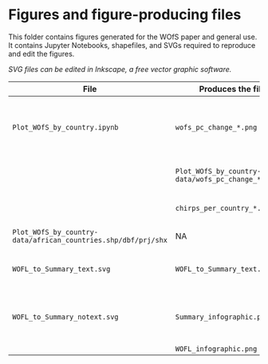 # Figures and figure-producing files

This folder contains figures generated for the WOfS paper and general use. It contains Jupyter Notebooks, shapefiles, and SVGs required to reproduce and edit the figures.

*SVG files can be edited in Inkscape, a free vector graphic software.*

| **File**                            | **Produces the files**                 | **Comments**                                                                                                                                        |
|-------------------------------------|----------------------------------------|-----------------------------------------------------------------------------------------------------------------------------------------------------|
| `Plot_WOfS_by_country.ipynb`        | `wofs_pc_change_*.png`                 | Default notebook settings use 1 km resampling with `nearest`. Upper/lower bounds, temporal extent are defined in the notebook / exported filenames. |
|                                     | `Plot_WOfS_by_country-data/wofs_pc_change_*.geojson` | Interim geodataframe data export - use to modify an existing plot.                                                           |
|                                     | `chirps_per_country_*.png`             | CHIRPS rainfall data averaged over the year for each country.
| `Plot_WOfS_by_country-data/african_countries.shp/dbf/prj/shx` | NA                                     | Shapefile used by `Plot_WOfS_by_country.ipynb`.                                                                           |
| `WOFL_to_Summary_text.svg`          | `WOFL_to_Summary_text.png`             | Walkthrough of WOfS WOFL to annual to all-time summary process. Brief text description included.                                                    |
| `WOFL_to_Summary_notext.svg`        | `Summary_infographic.png`              | Export a section of the image by selecting the desired layers then clicking File > Export PNG Image > Selection.                                    |
|                                     | `WOFL_infographic.png`                 |                                                                                                                                                     |